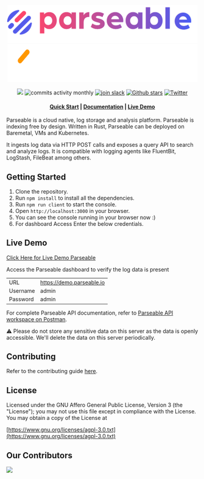 <p align="center">
  <span">
    <img src="https://raw.githubusercontent.com/parseablehq/.github/main/images/logo.svg#gh-light-mode-only" alt="Parseable" width="500" height="100" />
    <img src="https://raw.githubusercontent.com/parseablehq/.github/main/images/logo-dark.png#gh-dark-mode-only" alt="Parseable" width="500" height="100" />
  </a>
</p>

<p align="center">
  <a href="https://fossunited.org/" target="_blank"><img src="http://fossunited.org/files/fossunited-badge.svg"></a>
  <img src="https://img.shields.io/github/commit-activity/m/parseablehq/parseable" alt="commits activity monthly">
  <a href="https://launchpass.com/parseable" target="_blank"><img src="https://img.shields.io/badge/join%20slack-parseable-brightgreen.svg" alt="join slack"></a>
  <a href="https://github.com/parseablehq/parseable/stargazers" target="_blank"><img src="https://img.shields.io/github/stars/parseablehq/parseable?style=social" alt="Github stars"></a>
  <a href="https://twitter.com/parseableio" target="_blank"><img src="https://img.shields.io/twitter/follow/parseableio" alt="Twitter"></a>
</p>

<h4 align="center">
  <a href="https://www.parseable.io/docs/quick-start" target="_blank">Quick Start</a> |
  <a href="https://www.parseable.io/docs/introduction" target="_blank">Documentation</a> |
  <a href="https://demo.parseable.io" target="_blank">Live Demo</a>
  <br>
</h4>

Parseable is a cloud native, log storage and analysis platform. Parseable is indexing free by design. Written in Rust, Parseable can be deployed on Baremetal, VMs and Kubernetes.

It ingests log data via HTTP POST calls and exposes a query API to search and analyze logs. It is compatible with logging agents like FluentBit, LogStash, FileBeat among others.

## Getting Started

1. Clone the repository.
2. Run `npm install` to install all the dependencies.
3. Run `npm run client` to start the console.
4. Open `http://localhost:3000` in your browser.
5. You can see the console running in your browser now :)
6. For dashboard Access Enter the below credentials.

## Live Demo

<a href="https://demo.parseable.io">Click Here for Live Demo Parseable </a>

Access the Parseable dashboard to verify the log data is present

<table>
<tr>
    <td>URL</td>
    <td><a href="https://demo.parseable.io" target="_blank">https://demo.parseable.io</a></td>
</tr>
<tr>
    <td>Username</td>
    <td>admin</td>
</tr>
<tr>
    <td>Password</td>
    <td>admin</td>
</tr>
</table>

For complete Parseable API documentation, refer to [Parseable API workspace on Postman](https://www.postman.com/parseable/workspace/parseable/overview).

:warning: Please do not store any sensitive data on this server as the data is openly accessible. We'll delete the data on this server periodically.

## Contributing

Refer to the contributing guide [here](https://www.parseable.io/docs/contributing).

## License

Licensed under the GNU Affero General Public License, Version 3 (the "License");
you may not use this file except in compliance with the License.
You may obtain a copy of the License at

[https://www.gnu.org/licenses/agpl-3.0.txt](https://www.gnu.org/licenses/agpl-3.0.txt)

## Our Contributors

  <a href="https://github.com/parseablehq/console">
  <img src="https://contrib.rocks/image?repo=parseablehq/console" />
</a>
